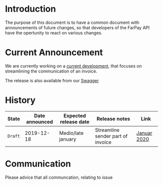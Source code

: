 # Introduction
The purpose of this document is to have a common document with announcements of future changes, so that developers of the FarPay API have the opertunity to react on various changes.

# Current Announcement
We are currently working on a [current development](API-Release-v2-2020-01-001.md), that focuses on streamlining the communication of an invoice.

The release is also available from our [Swagger](http://farpay-api-staging.azurewebsites.net/)

# History
State   | Date announced | Expected release date | Release notes | Link
--------|----------------|-----------------------|---------------|-----
`Draft` | 2019-12-18     |  Medio/late january   | Streamline sender part of invoice | [Januar 2020](API-Release-v2-2020-01-001.md)


# Communication
Please advice that all communcation, relating to issue
